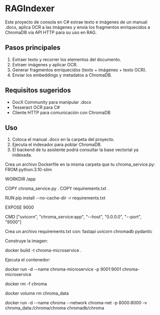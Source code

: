 # RAGIndexer

Este proyecto de consola en C# extrae texto e imágenes de un manual .docx, aplica OCR a las imágenes y envía los fragmentos enriquecidos a ChromaDB vía API HTTP para su uso en RAG.

## Pasos principales
1. Extraer texto y recorrer los elementos del documento.
2. Extraer imágenes y aplicar OCR.
3. Generar fragmentos enriquecidos (texto + imágenes + texto OCR).
4. Enviar los embeddings y metadatos a ChromaDB.

## Requisitos sugeridos
- DocX Community para manipular .docx
- Tesseract OCR para C#
- Cliente HTTP para comunicación con ChromaDB

## Uso
1. Coloca el manual .docx en la carpeta del proyecto.
2. Ejecuta el indexador para poblar ChromaDB.
3. El backend de tu asistente podrá consultar la base vectorial ya indexada.


Crea un archivo Dockerfile en la misma carpeta que tu chroma_service.py:
FROM python:3.10-slim

WORKDIR /app

COPY chroma_service.py . 
COPY requirements.txt .

RUN pip install --no-cache-dir -r requirements.txt

EXPOSE 9000

CMD ["uvicorn", "chroma_service:app", "--host", "0.0.0.0", "--port", "9000"]

Crea un archivo requirements.txt con:
fastapi
uvicorn
chromadb
pydantic

Construye la imagen:

docker build -t chroma-microservice .

Ejecuta el contenedor:

docker run -d --name chroma-microservice -p 9001:9001 chroma-microservice


docker rm -f chroma

docker volume rm chroma_data

docker run -d --name chroma --network chroma-net -p 8000:8000 -v chroma_data:/chroma/chroma chromadb/chroma

